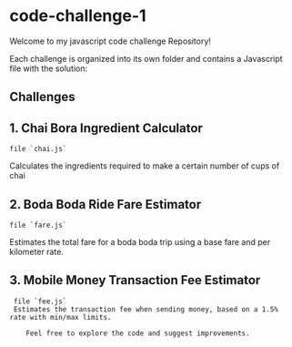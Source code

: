 # code-challenge-1
Welcome to my javascript code challenge Repository!
  
  Each challenge is organized into its own folder and contains a Javascript file with the solution:

  ## Challenges 
  ## 1. Chai Bora Ingredient Calculator
    file `chai.js`
  Calculates the ingredients required to make a certain number of cups of chai

  ## 2. Boda Boda Ride Fare Estimator 
    file `fare.js`
Estimates the total fare for a boda boda trip using a base fare and per kilometer rate.

## 3. Mobile Money Transaction Fee Estimator
     file `fee.js`
     Estimates the transaction fee when sending money, based on a 1.5% rate with min/max limits.
        
        Feel free to explore the code and suggest improvements.

